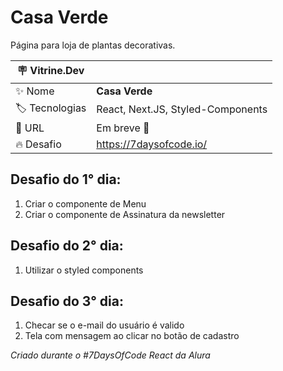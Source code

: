 # Casa Verde

Página para loja de plantas decorativas.

| :placard: Vitrine.Dev |     |
| -------------  | --- |
| :sparkles: Nome        | **Casa Verde**
| :label: Tecnologias | React, Next.JS, Styled-Components
| :rocket: URL         | Em breve 🚧
| :fire: Desafio     | https://7daysofcode.io/

## Desafio do 1° dia:
1. Criar o componente de Menu
2. Criar o componente de Assinatura da newsletter

## Desafio do 2° dia:
1. Utilizar o styled components

## Desafio do 3° dia:
1. Checar se o e-mail do usuário é valido
2. Tela com mensagem ao clicar no botão de cadastro 

*Criado durante o #7DaysOfCode React da Alura* 
